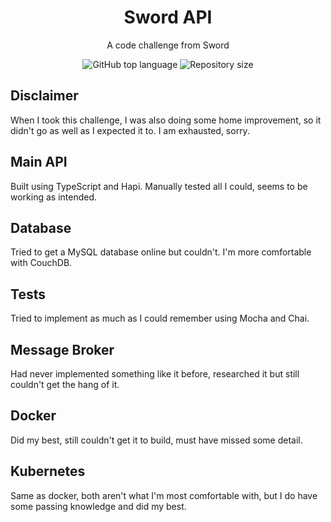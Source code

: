 <h1 align="center">
  Sword API<br>
</h1>

<p align="center">A code challenge from Sword</p>

<p align="center">
  <img alt="GitHub top language" src="https://img.shields.io/github/languages/top/JohnnyOak85/oak-server.svg">

  <img alt="Repository size" src="https://img.shields.io/github/repo-size/JohnnyOak85/oak-server.svg">
</p>

## Disclaimer

When I took this challenge, I was also doing some home improvement, so it didn't go as well as I expected it to. I am exhausted, sorry.

## Main API

Built using TypeScript and Hapi. Manually tested all I could, seems to be working as intended.

## Database

Tried to get a MySQL database online but couldn't. I'm more comfortable with CouchDB.

## Tests

Tried to implement as much as I could remember using Mocha and Chai.

## Message Broker

Had never implemented something like it before, researched it but still couldn't get the hang of it.

## Docker

Did my best, still couldn't get it to build, must have missed some detail.

## Kubernetes

Same as docker, both aren't what I'm most comfortable with, but I do have some passing knowledge and did my best.
